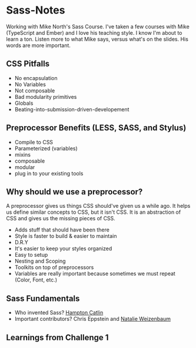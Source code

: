 # Sass-Notes

Working with Mike North's Sass Course. I've taken a few courses with Mike (TypeScript and Ember) and I love his teaching style. I know I'm about to learn a ton. Listen more to what Mike says, versus what's on the slides. His words are more important.

CSS Pitfalls
-
- No encapsulation
- No Variables
- Not composable
- Bad modularity primitives
- Globals
- Beating-into-submission-driven-developement

Preprocessor Benefits (LESS, SASS, and Stylus)
-

- Compile to CSS
- Parameterized (variables)
- mixins
- composable
- modular
- plug in to your existing tools

Why should we use a preprocessor?
-
A preprocessor gives us things CSS should've given us a while ago. It helps us define similar concepts to CSS, but it isn't CSS. It is an abstraction of CSS and gives us the missing pieces of CSS.

- Adds stuff that should have been there
- Style is faster to build & easier to maintain
- D.R.Y
- It's easier to keep your styles organized
- Easy to setup
- Nesting and Scoping
- Toolkits on top of preprocessors
- Variables are really important because sometimes we must repeat (Color, Font, etc.)

Sass Fundamentals
-
- Who invented Sass? [Hampton Catlin](https://twitter.com/HamptonMakes)
- Important contributors? Chris Eppstein and [Natalie Weizenbaum](https://twitter.com/nex3)

Learnings from Challenge 1
-
